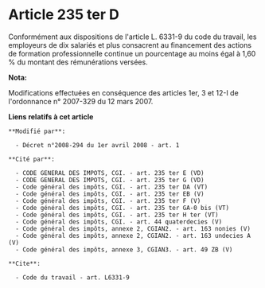 # Article 235 ter D

Conformément aux dispositions de l'article L. 6331-9 du code du travail, les employeurs de dix salariés et plus consacrent au
financement des actions de formation professionnelle continue un pourcentage au moins égal à 1,60 % du montant des
rémunérations versées.

**Nota:**

Modifications effectuées en conséquence des articles 1er, 3 et 12-I de l'ordonnance n° 2007-329 du 12 mars 2007.

**Liens relatifs à cet article**

	**Modifié par**:

	  - Décret n°2008-294 du 1er avril 2008 - art. 1

	**Cité par**:

	  - CODE GENERAL DES IMPOTS, CGI. - art. 235 ter E (VD)
	  - CODE GENERAL DES IMPOTS, CGI. - art. 235 ter G (VD)
	  - Code général des impôts, CGI. - art. 235 ter DA (VT)
	  - Code général des impôts, CGI. - art. 235 ter EB (V)
	  - Code général des impôts, CGI. - art. 235 ter F (V)
	  - Code général des impôts, CGI. - art. 235 ter GA-0 bis (VT)
	  - Code général des impôts, CGI. - art. 235 ter H ter (VT)
	  - Code général des impôts, CGI. - art. 44 quaterdecies (V)
	  - Code général des impôts, annexe 2, CGIAN2. - art. 163 nonies (V)
	  - Code général des impôts, annexe 2, CGIAN2. - art. 163 undecies A (V)
	  - Code général des impôts, annexe 3, CGIAN3. - art. 49 ZB (V)

	**Cite**:

	  - Code du travail - art. L6331-9

